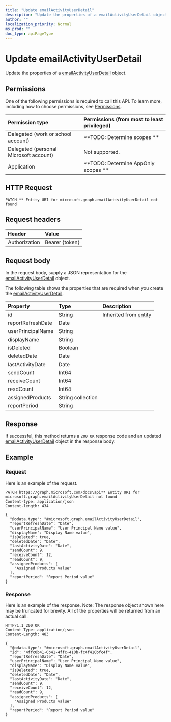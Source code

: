 ```yaml
---
title: "Update emailActivityUserDetail"
description: "Update the properties of a emailActivityUserDetail object."
author: ""
localization_priority: Normal
ms.prod: ""
doc_type: apiPageType
---
```


# Update emailActivityUserDetail

Update the properties of a [emailActivityUserDetail](../resources/emailactivityuserdetail.md) object.

## Permissions
One of the following permissions is required to call this API. To learn more, including how to choose permissions, see [Permissions](/concepts/permissions-reference.md).

|Permission type|Permissions (from most to least privileged)|
|:---|:---|
|Delegated (work or school account)|**TODO: Determine scopes **|
|Delegated (personal Microsoft account)|Not supported.|
|Application|**TODO: Determine AppOnly scopes **|

## HTTP Request
<!-- {
  "blockType": "ignored"
}
-->
``` http
PATCH ** Entity URI for microsoft.graph.emailActivityUserDetail not found
```

## Request headers
|Header|Value|
|:---|:---|
|Authorization|Bearer {token}|

## Request body
In the request body, supply a JSON representation for the [emailActivityUserDetail](../resources/emailActivityUserDetail.md) object.

The following table shows the properties that are required when you create the [emailActivityUserDetail](../resources/emailactivityuserdetail.md).

|Property|Type|Description|
|:---|:---|:---|
|id|String| Inherited from [entity](../resources/entity.md)|
|reportRefreshDate|Date||
|userPrincipalName|String||
|displayName|String||
|isDeleted|Boolean||
|deletedDate|Date||
|lastActivityDate|Date||
|sendCount|Int64||
|receiveCount|Int64||
|readCount|Int64||
|assignedProducts|String collection||
|reportPeriod|String||



## Response
If successful, this method returns a `200 OK` response code and an updated [emailActivityUserDetail](../resources/emailactivityuserdetail.md) object in the response body.

## Example

### Request
Here is an example of the request.
<!-- {
  "blockType": "request",
  "name": "update_emailactivityuserdetail"
}
-->
``` http
PATCH https://graph.microsoft.com/docs\api** Entity URI for microsoft.graph.emailActivityUserDetail not found
Content-type: application/json
Content-length: 434

{
  "@odata.type": "#microsoft.graph.emailActivityUserDetail",
  "reportRefreshDate": "Date",
  "userPrincipalName": "User Principal Name value",
  "displayName": "Display Name value",
  "isDeleted": true,
  "deletedDate": "Date",
  "lastActivityDate": "Date",
  "sendCount": 9,
  "receiveCount": 12,
  "readCount": 9,
  "assignedProducts": [
    "Assigned Products value"
  ],
  "reportPeriod": "Report Period value"
}
```

### Response
Here is an example of the response. Note: The response object shown here may be truncated for brevity. All of the properties will be returned from an actual call.
<!-- {
  "blockType": "response",
  "truncated": true
}
-->
``` http
HTTP/1.1 200 OK
Content-Type: application/json
Content-Length: 483

{
  "@odata.type": "#microsoft.graph.emailActivityUserDetail",
  "id": "4ffc0b41-0b41-4ffc-410b-fc4f410bfc4f",
  "reportRefreshDate": "Date",
  "userPrincipalName": "User Principal Name value",
  "displayName": "Display Name value",
  "isDeleted": true,
  "deletedDate": "Date",
  "lastActivityDate": "Date",
  "sendCount": 9,
  "receiveCount": 12,
  "readCount": 9,
  "assignedProducts": [
    "Assigned Products value"
  ],
  "reportPeriod": "Report Period value"
}
```

